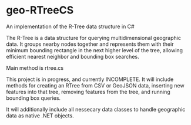 # geo-RTreeCS
An implementation of the R-Tree data structure in C#

The R-Tree is a data structure for querying multidimensional geographic data. It groups nearby nodes together and represents them with their minimum bounding rectangle in the next higher level of the tree, allowing efficient nearest neighbor and bounding box searches.

Main method is rtree.cs

This project is in progress, and currently INCOMPLETE.
It will include methods for creating an RTree from CSV or GeoJSON data, inserting new features into that tree, removing features from the tree, and running bounding box queries.

It will additionally include all nessecary data classes to handle geographic data as native .NET objects.
